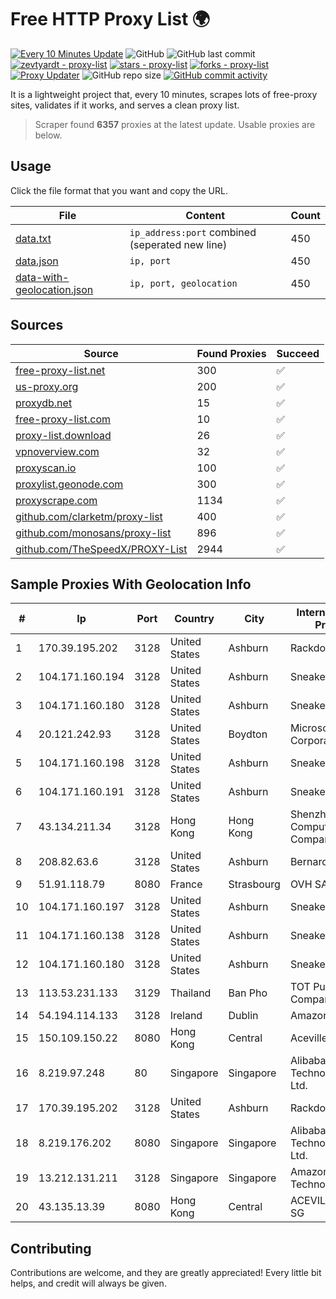 
# Free HTTP Proxy List 🌍

[![Every 10 Minutes Update](https://github.com/mertguvencli/http-proxy-list/actions/workflows/main.yml/badge.svg?branch=main)](https://github.com/mertguvencli/http-proxy-list/actions/workflows/main.yml)
![GitHub](https://img.shields.io/github/license/mertguvencli/http-proxy-list)
![GitHub last commit](https://img.shields.io/github/last-commit/mertguvencli/http-proxy-list)
[![zevtyardt - proxy-list](https://img.shields.io/static/v1?label=zevtyardt&message=proxy-list&color=blue&logo=github)](https://github.com/zevtyardt/proxy-list "Go to GitHub repo")
[![stars - proxy-list](https://img.shields.io/github/stars/zevtyardt/proxy-list?style=social)](https://github.com/zevtyardt/proxy-list)
[![forks - proxy-list](https://img.shields.io/github/forks/zevtyardt/proxy-list?style=social)](https://github.com/zevtyardt/proxy-list)
[![Proxy Updater](https://github.com/zevtyardt/proxy-list/workflows/Proxy%20Updater/badge.svg)](https://github.com/zevtyardt/proxy-list/actions?query=workflow:"Proxy+Updater")
![GitHub repo size](https://img.shields.io/github/repo-size/zevtyardt/proxy-list)
[![GitHub commit activity](https://img.shields.io/github/commit-activity/m/zevtyardt/proxy-list?logo=commits)](https://github.com/zevtyardt/proxy-list/commits/main)

It is a lightweight project that, every 10 minutes, scrapes lots of free-proxy sites, validates if it works, and serves a clean proxy list.

> Scraper found **6357** proxies at the latest update. Usable proxies are below.

## Usage

Click the file format that you want and copy the URL.

|File|Content|Count|
|----|-------|-----|
|[data.txt](https://raw.githubusercontent.com/mertguvencli/http-proxy-list/main/proxy-list/data.txt)|`ip_address:port` combined (seperated new line)|450|
|[data.json](https://raw.githubusercontent.com/mertguvencli/http-proxy-list/main/proxy-list/data.json)|`ip, port`|450|
|[data-with-geolocation.json](https://raw.githubusercontent.com/mertguvencli/http-proxy-list/main/proxy-list/data-with-geolocation.json)|`ip, port, geolocation`|450|

## Sources

|Source|Found Proxies|Succeed|
|------|-------------|-------|
|[free-proxy-list.net](https://free-proxy-list.net)|300|✅|
|[us-proxy.org](https://www.us-proxy.org)|200|✅|
|[proxydb.net](http://proxydb.net)|15|✅|
|[free-proxy-list.com](https://free-proxy-list.com/?page=&port=&type%5B%5D=http&type%5B%5D=https&up_time=0&search=Search)|10|✅|
|[proxy-list.download](https://www.proxy-list.download/HTTP)|26|✅|
|[vpnoverview.com](https://vpnoverview.com/privacy/anonymous-browsing/free-proxy-servers)|32|✅|
|[proxyscan.io](https://www.proxyscan.io)|100|✅|
|[proxylist.geonode.com](https://proxylist.geonode.com/api/proxy-list?limit=300&page=1&sort_by=lastChecked&sort_type=desc&protocols=http,https)|300|✅|
|[proxyscrape.com](https://api.proxyscrape.com/v2/?request=displayproxies&protocol=http&timeout=10000&country=all&ssl=all&anonymity=all)|1134|✅|
|[github.com/clarketm/proxy-list](https://raw.githubusercontent.com/clarketm/proxy-list/master/proxy-list-raw.txt)|400|✅|
|[github.com/monosans/proxy-list](https://raw.githubusercontent.com/monosans/proxy-list/main/proxies/http.txt)|896|✅|
|[github.com/TheSpeedX/PROXY-List](https://raw.githubusercontent.com/TheSpeedX/PROXY-List/master/http.txt)|2944|✅|


## Sample Proxies With Geolocation Info

|#|Ip|Port|Country|City|Internet Service Provider|
|-|--|----|-------|----|-------------------------|
|1|170.39.195.202|3128|United States|Ashburn|Rackdog, LLC|
|2|104.171.160.194|3128|United States|Ashburn|Sneaker Server|
|3|104.171.160.180|3128|United States|Ashburn|Sneaker Server|
|4|20.121.242.93|3128|United States|Boydton|Microsoft Corporation|
|5|104.171.160.198|3128|United States|Ashburn|Sneaker Server|
|6|104.171.160.191|3128|United States|Ashburn|Sneaker Server|
|7|43.134.211.34|3128|Hong Kong|Hong Kong|Shenzhen Tencent Computer Systems Company Limited|
|8|208.82.63.6|3128|United States|Ashburn|Bernardi Sounds|
|9|51.91.118.79|8080|France|Strasbourg|OVH SAS|
|10|104.171.160.197|3128|United States|Ashburn|Sneaker Server|
|11|104.171.160.138|3128|United States|Ashburn|Sneaker Server|
|12|104.171.160.180|3128|United States|Ashburn|Sneaker Server|
|13|113.53.231.133|3129|Thailand|Ban Pho|TOT Public Company Limited|
|14|54.194.114.133|3128|Ireland|Dublin|Amazon.com, Inc.|
|15|150.109.150.22|8080|Hong Kong|Central|Aceville Pte.ltd|
|16|8.219.97.248|80|Singapore|Singapore|Alibaba (US) Technology Co., Ltd.|
|17|170.39.195.202|3128|United States|Ashburn|Rackdog, LLC|
|18|8.219.176.202|8080|Singapore|Singapore|Alibaba (US) Technology Co., Ltd.|
|19|13.212.131.211|3128|Singapore|Singapore|Amazon Technologies Inc.|
|20|43.135.13.39|8080|Hong Kong|Central|ACEVILLEPTELTD-SG|



## Contributing

Contributions are welcome, and they are greatly appreciated! Every
little bit helps, and credit will always be given.

